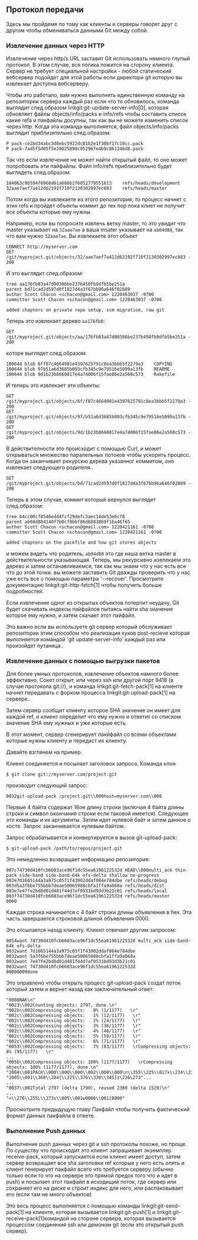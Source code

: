 ## Протокол передачи ##

Здесь мы пройдемя по тому как клиенты и серверы говорят друг с другом чтобы обмениваться данными Git между собой.

### Извлечение данных через HTTP ###

Извлечение через http/s URL заставит Git использовать немного глупый протокол. В этом случае, вся логика ложится на сторону клиента. Сервер не требует специальной настройки - любой статический вебсервер подойдет для этой работы если директори git которую вы извлекает доступна вебсерверу.

Чтобы это работало, вам нужно выполнять единственную команду на репозитории сервера каждый раз если что то обновилось, команда выглядит след.образом linkgit:git-update-server-info[0], которая обновляет файлы objects/info/packs и info/refs чтобы составить список какие refa и пакфайлы досупны, так как вы не можете изменить список через http. Когда эта команда выполняется, файл objects/info/packs выглядит приблизительно след.образом:

	P pack-ce2bd34abc3d8ebc5922dc81b2e1f30bf17c10cc.pack
	P pack-7ad5f5d05f5e20025898c95296fe4b9c861246d8.pack

Так что если извлечение не может найти открытый файл, то оно может попробовать эти пайфайлы. Файл info/refs приблизительно будет выглядеть след.образом:

	184063c9b594f8968d61a686b2f6052779551613	refs/heads/development
	32aae7aef7a412d62192f710f2130302997ec883	refs/heads/master

Потом когда вы извлекаете из этого репозитория, то процесс начнет с этих refs и пройдет объекты коммит до тех пор пока клиет не получит все объекты которые ему нужны.

Например, если вы попросите извлечь ветку master, то это увидит что master указывает на <code>32aae7ae</code> а ваша msater указывает на <code>ab04d88</code>, так что вам нужно <code>32aae7ae</code>. Вы извлекаете этот объект

	CONNECT http://myserver.com
	GET /git/myproject.git/objects/32/aae7aef7a412d62192f710f2130302997ec883 - 200
	
И это выглядит след.образом:

	tree aa176fb83a47d00386be237b450fb9dfb5be251a
	parent bd71cad2d597d0f1827d4a3f67bb96a646f02889
	author Scott Chacon <schacon@gmail.com> 1220463037 -0700
	committer Scott Chacon <schacon@gmail.com> 1220463037 -0700

	added chapters on private repo setup, scm migration, raw git

Теперь это извлекает дерево <code>aa176fb8</code>:

	GET /git/myproject.git/objects/aa/176fb83a47d00386be237b450fb9dfb5be251a - 200

которе выглядет след.образом:

	100644 blob 6ff87c4664981e4397625791c8ea3bbb5f2279a3	COPYING
	100644 blob 97b51a6d3685b093cfb345c9e79516e5099a13fb	README
	100644 blob 9d1b23b8660817e4a74006f15fae86e2a508c573	Rakefile

И теперь это извлекает эти объекты:

	GET /git/myproject.git/objects/6f/f87c4664981e4397625791c8ea3bbb5f2279a3 - 200
	GET /git/myproject.git/objects/97/b51a6d3685b093cfb345c9e79516e5099a13fb - 200
	GET /git/myproject.git/objects/9d/1b23b8660817e4a74006f15fae86e2a508c573 - 200

В действителности это происходит с помощью Curl, и может открываться множество паралельных потоков чтобы ускорить процесс. Когда он заканчивает рекурсию дерева указанног коммитом, оно извлекает следующего родителя..
	
	GET /git/myproject.git/objects/bd/71cad2d597d0f1827d4a3f67bb96a646f02889 - 200

Теперь в этом случае, коммит который вернулся выглядет след.образом:

	tree b4cc00cf8546edd4fcf29defc3aec14de53e6cf8
	parent ab04d884140f7b0cf8bbf86d6883869f16a46f65
	author Scott Chacon <schacon@gmail.com> 1220421161 -0700
	committer Scott Chacon <schacon@gmail.com> 1220421161 -0700

	added chapters on the packfile and how git stores objects
	
и можем видеть что родитель, <code>ab04d88</code> это где наша ветка master в действительности указывающая. Теперь, мы рекурсивно извлекаем это дерево и затем останавливаемся, так как мы знаем что у нас есть все что до этой точки. вы можете заставить Git дважды проверить что у нас уже есть все с помощью параметра '--recover'. Просмотрите документацию linkgit:git-http-fetch[1] чтобы получить больше подробностей.

Если извлечение одног из открытых объектов потерпит неудачу, Git будет скачивать индексы пайфайлов пытаясь найти sha значение которое ему нужно, и затем скачает этот пайфайл. 

Это важно если вы используете git сервер который обслуживает репозитории этим способом что реализация хуков post-recieve которая выполняется командой 'git update-server-info' каждый раз или произойдет путаница..	

### Извлечение данных с помощью выгрузки пакетов ###

Для более умных протоколов, извлечение объектов намного более эффективно. Сокет открыт, или через ssh или другой порт 9418 (в случае протокола git://), и команда linkgit:git-fetch-pack[1] на клиенте начнет передавать с форком процесса linkgit:git-upload-pack[1] на сервере..

Затем сервер сообщит клиенту которое SHA значение он имеет для каждой ref, и клиент определит что ему нужно и ответит со списком значение SHA ему нужных и уже которые есть.

В этот момент, сервер сгенерирует пакйфайл со всеми объектами которые нужны клиенту и передаст их клиенту.

Давайте взглянем на пример.

Клиент соединяется и посылает заголовок запроса. Команда клон

	$ git clone git://myserver.com/project.git

производит следующий запрос:

	0032git-upload-pack /project.git\\000host=myserver.com\\000

Первые 4 байта содержат 16ое длину строки (включая 4 байта длины строки и символ окончания строки если таковой имеется). Следующее это команды и их аргументы. Затем идет нулевой байт и затем данное о хосте. Запрос заканчивается нулевым байтом..

Запрос обрабатывается и конвертируется в вызов git-upload-pack:

 	$ git-upload-pack /path/to/repos/project.git

Это немедленно возвращает информацию репозитория:

	007c74730d410fcb6603ace96f1dc55ea6196122532d HEAD\\000multi_ack thin-pack side-band side-band-64k ofs-delta shallow no-progress
	003e7d1665144a3a975c05f1f43902ddaf084e784dbe refs/heads/debug
	003d5a3f6be755bbb7deae50065988cbfa1ffa9ab68a refs/heads/dist
	003e7e47fe2bd8d01d481f44d7af0531bd93d3b21c01 refs/heads/local
	003f74730d410fcb6603ace96f1dc55ea6196122532d refs/heads/master
	0000

Каждая строка начинается с 4 байт строки длины объявления в hex. Эта часть завершается строковой длиной объявления 0000.

Это отсылается назад клиенту. Клиент отвечает другим запросом:

	0054want 74730d410fcb6603ace96f1dc55ea6196122532d multi_ack side-band-64k ofs-delta
	0032want 7d1665144a3a975c05f1f43902ddaf084e784dbe
	0032want 5a3f6be755bbb7deae50065988cbfa1ffa9ab68a
	0032want 7e47fe2bd8d01d481f44d7af0531bd93d3b21c01
	0032want 74730d410fcb6603ace96f1dc55ea6196122532d
	00000009done

Это оправлено чтобы открыть процесс git-upload-pack создат поток который затем и вернет назад как заключительный ответ:

	"0008NAK\n"
	"0023\\002Counting objects: 2797, done.\n"
	"002b\\002Compressing objects:   0% (1/1177)   \r"
	"002c\\002Compressing objects:   1% (12/1177)   \r"
	"002c\\002Compressing objects:   2% (24/1177)   \r"
	"002c\\002Compressing objects:   3% (36/1177)   \r"
	"002c\\002Compressing objects:   4% (48/1177)   \r"
	"002c\\002Compressing objects:   5% (59/1177)   \r"
	"002c\\002Compressing objects:   6% (71/1177)   \r"
	"0053\\002Compressing objects:   7% (83/1177)   \rCompressing objects:   8% (95/1177)   \r"
	...
	"005b\\002Compressing objects: 100% (1177/1177)   \rCompressing objects: 100% (1177/1177), done.\n"
	"2004\\001PACK\\000\\000\\000\\002\\000\\000\n\\355\\225\\017x\\234\\235\\216K\n\\302"...
	"2005\\001\\360\\204{\\225\\376\\330\\345]z\226\273"...
	...
	"0037\\002Total 2797 (delta 1799), reused 2360 (delta 1529)\n"
	...
	"<\\276\\255L\\273s\\005\\001w0006\\001[0000"
	
Просмотрите предыдущую главу Пакфайл чтобы получить фактический формат данных пакфайла в ответе.
	
### Выполнение Push данных ###

Выполнение push данных через git и ssh протоколы похоже, но проще. По существу что происходит это клиент запрашивает экземпляр receive-pack, который запускается если клиент имеет доступ, затем сервер возвращает все sha заголовки ref которые у него есть опять и клиент генерирует пакфайл всего что требуется серверу (обычно только если то что на сервере это прямой предок того что и идет в push) и посылает этот пакфайл в исходищий поток, где сервер или сохраняет его на диске и строит индекс для него, или распаковывает его (если там не много объектов)

Это весь процесс выполняется с помощью команды linkgit:git-send-pack[1] на клиенте, которая вызывается linkgit:git-push[1] и linkgit:git-receive-pack[1]командой на стороне сервера, которая вызывается процессом соединения ssh или демоном git (если это открытый push сервер).


